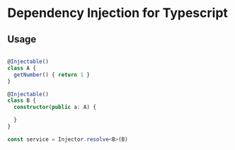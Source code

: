 # Dependency Injection for Typescript

## Usage
```typescript

@Injectable()
class A {
  getNumber() { return 1 }
}

@Injectable()
class B {
  constructor(public a: A) {

  }
}

const service = Injector.resolve<B>(B)

```